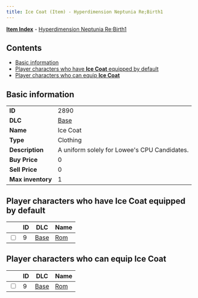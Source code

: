 ```yaml
---
title: Ice Coat (Item) - Hyperdimension Neptunia Re;Birth1
---
```


[**Item Index**](/neptunia/rb1/item/index.html) - [Hyperdimension Neptunia Re;Birth1](/neptunia/rb1)

## Contents

- [Basic information](#basic-information)
- [Player characters who have **Ice Coat** equipped by default](#player-characters-who-have-ice-coat-equipped-by-default)
- [Player characters who can equip **Ice Coat**](#player-characters-who-can-equip-ice-coat)
## Basic information

|   |   |
| -- | -- |
| **ID** | 2890 |
| **DLC** | [Base](/neptunia/rb1/dlc/1-base.html) |
| **Name** | Ice Coat |
| **Type** | Clothing |
| **Description** | A uniform solely for Lowee's CPU Candidates. |
| **Buy Price** | 0 |
| **Sell Price** | 0 |
| **Max inventory** | 1 |


## Player characters who have **Ice Coat** equipped by default

|    | ID | DLC | Name |
| -- | -- | --- | ---- |
| <input type="checkbox" id="rb1-player-1-9" class="trackbox" /> | 9 | [Base](/neptunia/rb1/dlc/1-base.html) | [Rom](/neptunia/rb1/player/1-9-rom.html) |


## Player characters who can equip **Ice Coat**

|    | ID | DLC | Name |
| -- | -- | --- | ---- |
| <input type="checkbox" id="rb1-player-1-9" class="trackbox" /> | 9 | [Base](/neptunia/rb1/dlc/1-base.html) | [Rom](/neptunia/rb1/player/1-9-rom.html) |
